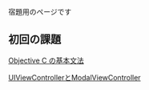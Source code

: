 宿題用のページです

## 初回の課題
[Objective C の基本文法](https://github.com/mixi-inc/iOSTraining/wiki/HomeWork-1.1-Objective-C-%E3%81%AE%E5%9F%BA%E6%9C%AC%E6%96%87%E6%B3%95)

[UIViewControllerとModalViewController](https://github.com/mixi-inc/iOSTraining/wiki/HomeWork-1.2-UIViewController%E3%81%A8ModalViewController)